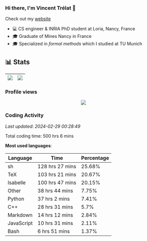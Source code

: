 ### Hi there, I'm Vincent Trélat 👋

Check out my [website](https://vtrelat.github.io)

-   💻 CS engineer & INRIA PhD student at Loria, Nancy, France
-   🎓 Graduate of Mines Nancy in France
-   🎓 Specialized in _formal methods_ which I studied at TU Munich

## 📊 **Stats**

| <img align="center" src="https://readme-stats.clckblog.space/api?username=VTrelat&show_icons=true&include_all_commits=true&theme=tokyonight&hide_border=true" /> | <img align="center" src="https://readme-stats.clckblog.space/api/top-langs/?username=VTrelat&layout=compact&theme=tokyonight&hide_border=true" /> |
| ---------------------------------------------------------------------------------------------------------------------------------------------------------------- | ------------------------------------------------------------------------------------------------------------------------------------------------- |

### Profile views

<p align="center">
 <img src="https://profile-counter.glitch.me/VTrelat/count.svg" />
</p>

<!--automations-->
### Coding Activity
_Last updated: 2024-02-29 00:28:49_

Total coding time: 500 hrs 6 mins

**Most used languages**:

| Language | Time | Percentage |
| ------------- | ------------- | ------------- |
| sh | 128 hrs 27 mins | 25.68% |
| TeX | 103 hrs 21 mins | 20.67% |
| Isabelle | 100 hrs 47 mins | 20.15% |
| Other | 38 hrs 44 mins | 7.75% |
| Python | 37 hrs 2 mins | 7.41% |
| C++ | 28 hrs 31 mins | 5.7% |
| Markdown | 14 hrs 12 mins | 2.84% |
| JavaScript | 10 hrs 31 mins | 2.11% |
| Bash | 6 hrs 51 mins | 1.37% |


